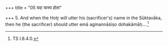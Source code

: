 +++
title = "05 यदा चास्य होता"

+++
5. And when the Hotr̥ will utter his (sacrificer's) name in the Sūktavāka, then he (the sacrificer) should utter emā agmannāśiṣo dohakāmāḥ....[^1]  


[^1]: TS I.6.4.0.

